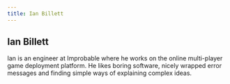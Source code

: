 ```yaml
---
title: Ian Billett
---
```


## Ian Billett

Ian is an engineer at Improbable where he works on the online multi-player game deployment platform. He likes boring software, nicely wrapped error messages and finding simple ways of explaining complex ideas.

